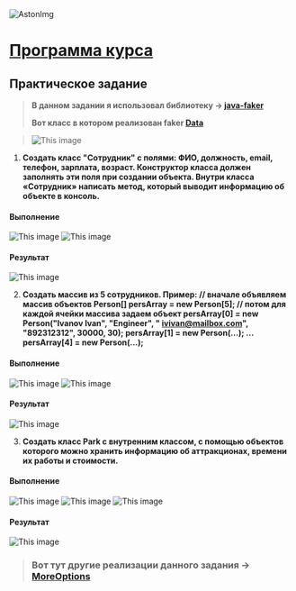 <img src="https://storage.yandexcloud.net/dev.astonsite.s3backet/aston-redisign/common/logo/AstonLogo_dark.svg" title="AstonImg"/>
&nbsp;

# [Программа курса](README.md)

## Практическое задание

> **В данном задании я использовал библиотеку -> [java-faker](https://github.com/Samuseu/java-faker)**
> 
> **Вот класс в котором реализован faker [Data](src/main/java/ru/astondevs/lesson4/Data.java)**

>![This image](images/lesson_4/lesson_4_1.png)

1. **Создать класс "Сотрудник" с полями: ФИО, должность, email, телефон, зарплата, возраст. Конструктор класса должен
   заполнять эти поля при создании объекта. Внутри класса «Сотрудник» написать метод, который выводит информацию об
   объекте в консоль.**

#### **Выполнение**

![This image](images/lesson_4/lesson_4_2.png)   ![This image](images/lesson_4/lesson_4_3.png)

#### **Результат**

![This image](images/lesson_4/lesson_4_4.png)

2. **Создать массив из 5 сотрудников. Пример: // вначале объявляем массив объектов Person[] persArray = new
   Person[5]; // потом для каждой ячейки массива задаем объект persArray[0] = new Person("Ivanov Ivan", "Engineer", "
   ivivan@mailbox.com", "892312312", 30000, 30); persArray[1] = new Person(...); ... persArray[4] = new Person(...);**

#### **Выполнение**

![This image](images/lesson_4/lesson_4_5.png) ![This image](images/lesson_4/lesson_4_6.png)

#### **Результат**

![This image](images/lesson_4/lesson_4_7.png)

3. **Создать класс Park с внутренним классом, с помощью объектов которого можно хранить информацию об аттракционах,
   времени их работы и стоимости.**

#### **Выполнение**

![This image](images/lesson_4/lesson_4_8.png) ![This image](images/lesson_4/lesson_4_9.png) ![This image](images/lesson_4/lesson_4_10.png)

#### **Результат**

![This image](images/lesson_4/lesson_4_11.png)

> ### Вот тут другие реализации данного задания -> [MoreOptions](src/main/java/ru/astondevs/lesson4/moreoptions)
